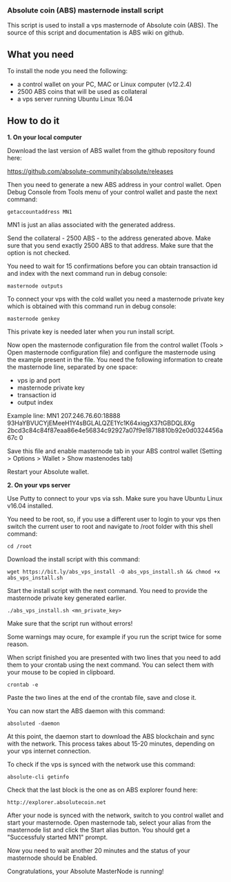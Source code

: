 ### Absolute coin (ABS) masternode install script

This script is used to install a vps masternode of Absolute coin (ABS).
The source of this script and documentation is ABS wiki on github.


## What you need

To install the node you need the following:
- a control wallet on your PC, MAC or Linux computer (v12.2.4)
- 2500 ABS coins that will be used as collateral
- a vps server running Ubuntu Linux 16.04


## How to do it

**1. On your local computer**

Download the last version of ABS wallet from the github repository found here:

https://github.com/absolute-community/absolute/releases

Then you need to generate a new ABS address in your control wallet. Open Debug Console from Tools menu of your control wallet and paste the next command:

	getaccountaddress MN1

MN1 is just an alias associated with the generated address.

Send the collateral - 2500 ABS - to the address generated above. Make sure that you send exactly 2500 ABS to that address. Make sure that the <Substract fee from amount> option is not checked.

You need to wait for 15 confirmations before you can obtain transaction id and index with the next command run in debug console:

	masternode outputs

To connect your vps with the cold wallet you need a masternode private key which is obtained with this command run in debug console:

	masternode genkey

This private key is needed later when you run install script.

Now open the masternode configuration file from the control wallet (Tools > Open masternode configuration file) and configure the masternode using the example present in the file.
You need the following information to create the masternode line, separated by one space:
- vps ip and port
- masternode private key
- transaction id
- output index

Example line:
MN1 207.246.76.60:18888 93HaYBVUCYjEMeeH1Y4sBGLALQZE1Yc1K64xiqgX37tGBDQL8Xg 2bcd3c84c84f87eaa86e4e56834c92927a07f9e18718810b92e0d0324456a67c 0

Save this file and enable masternode tab in your ABS control wallet (Setting > Options > Wallet > Show mastenodes tab)

Restart your Absolute wallet.


**2. On your vps server**

Use Putty to connect to your vps via ssh. Make sure you have Ubuntu Linux v16.04 installed.

You need to be root, so, if you use a different user to login to your vps then switch the current user to root and navigate to /root folder with this shell command:

	cd /root

Download the install script with this command:

	wget https://bit.ly/abs_vps_install -O abs_vps_install.sh && chmod +x abs_vps_install.sh

Start the install script with the next command. You need to provide the masternode private key generated earlier.

	./abs_vps_install.sh <mn_private_key>

Make sure that the script run without errors!

Some warnings may ocure, for example if you run the script twice for some reason.

When script finished you are presented with two lines that you need to add them to your crontab using the next command. You can select them with your mouse to be copied in clipboard.

	crontab -e
	
Paste the two lines at the end of the crontab file, save and close it.

You can now start the ABS daemon with this command:

	absoluted -daemon

At this point, the daemon start to download the ABS blockchain and sync with the network. This process takes about 15-20 minutes, depending on your vps internet connection.

To check if the vps is synced with the network use this command:

	absolute-cli getinfo

Check that the last block is the one as on ABS explorer found here:

	http://explorer.absolutecoin.net

After your node is synced with the network, switch to you control wallet and start your masternode. Open masternode tab, select your alias from the masternode list and click the Start alias button. You should get a "Successfuly started MN1" prompt.

Now you need to wait another 20 minutes and the status of your masternode should be Enabled.

Congratulations, your Absolute MasterNode is running! 
